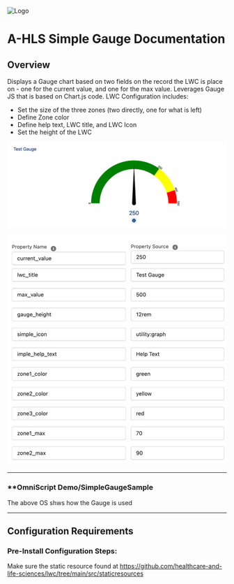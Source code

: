 ![Logo](./images/ahlsbanner.png)

# A-HLS Simple Gauge Documentation

## Overview

Displays a Gauge chart based on two fields on the record the LWC is place on - one for the current value, and one for the max value.  Leverages Gauge JS that is based on Chart.js code.  LWC Configuration includes:

- Set the size of the three zones (two directly, one for what is left)
- Define Zone color
- Define help text, LWC title, and LWC Icon
- Set the height of the LWC



![simpleGauge](./images/simpleGauge.png)



![simpleGaugeSetup](./images/simpleGaugeSetup.png)



* * *

### **OmniScript Demo/SimpleGaugeSample

The above OS shws how the Gauge is used

* * *

## Configuration Requirements

### Pre-Install Configuration Steps:

Make sure the static resource found at https://github.com/healthcare-and-life-sciences/lwc/tree/main/src/staticresources 
